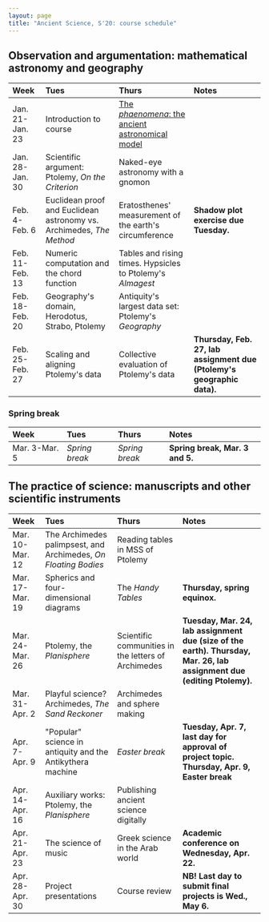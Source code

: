 ```yaml
---
layout: page
title: "Ancient Science, S'20: course schedule"
---
```


## Observation and argumentation: mathematical astronomy and geography

| Week | Tues | Thurs     |     Notes  |
| :------------- |:------------- | :------------- |:------------- |
|Jan. 21-Jan. 23 | Introduction to course | [The *phaenomena*: the ancient astronomical model](../assignments/phaenomena/) |   |
|Jan. 28-Jan. 30 | Scientific argument: Ptolemy, *On the Criterion* | Naked-eye astronomy with a gnomon |   |
|Feb. 4-Feb. 6 | Euclidean proof and Euclidean astronomy vs. Archimedes, *The Method* | Eratosthenes' measurement of the earth's circumference | **Shadow plot exercise due Tuesday.**  |
|Feb. 11-Feb. 13 | Numeric computation and the chord function | Tables and rising times. Hypsicles to Ptolemy's *Almagest* |   |
|Feb. 18-Feb. 20 | Geography's domain, Herodotus, Strabo, Ptolemy | Antiquity's largest data set: Ptolemy's *Geography* |   |
|Feb. 25-Feb. 27 | Scaling and aligning Ptolemy's data | Collective evaluation of Ptolemy's data | **Thursday, Feb. 27, lab assignment due (Ptolemy's geographic data).**  |


### Spring break

| Week | Tues | Thurs     |     Notes  |
| :------------- |:------------- | :------------- |:------------- |
|Mar. 3-Mar. 5 | *Spring break* | *Spring break* | **Spring break, Mar. 3 and 5.**  |


## The practice of science: manuscripts and other scientific instruments

| Week | Tues | Thurs     |     Notes  |
| :------------- |:------------- | :------------- |:------------- |
|Mar. 10-Mar. 12 | The Archimedes palimpsest, and Archimedes, *On Floating Bodies* | Reading tables in MSS of Ptolemy |   |
|Mar. 17-Mar. 19 | Spherics and four-dimensional diagrams | The *Handy Tables* | **Thursday, spring equinox.**  |
|Mar. 24-Mar. 26 | Ptolemy, the *Planisphere* | Scientific communities in the letters of Archimedes | **Tuesday, Mar. 24, lab assignment due (size of the earth).** **Thursday, Mar. 26, lab assignment due (editing Ptolemy).**  |
|Mar. 31-Apr. 2 | Playful science? Archimedes, *The Sand Reckoner* | Archimedes and sphere making |   |
|Apr. 7-Apr. 9 | "Popular" science in antiquity and the Antikythera machine | *Easter break* | **Tuesday, Apr. 7, last day for approval of project topic.** **Thursday, Apr. 9, Easter break**  |
|Apr. 14-Apr. 16 | Auxiliary works: Ptolemy, the *Planisphere* | Publishing ancient science digitally |   |
|Apr. 21-Apr. 23 | The science of music | Greek science in the Arab world | **Academic conference on Wednesday, Apr. 22.**  |
|Apr. 28-Apr. 30 | Project presentations | Course review | **NB! Last day to submit final projects is Wed., May 6.**  |
